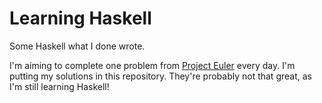 # Learning Haskell

Some Haskell what I done wrote.

I'm aiming to complete one problem from [Project Euler] every day. I'm putting
my solutions in this repository. They're probably not that great, as I'm still
learning Haskell!


[Project Euler]: https://projecteuler.net/
